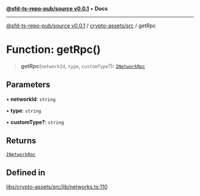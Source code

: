 [**@sfd-ts-repo-pub/source v0.0.1**](../../../README.md) • **Docs**

***

[@sfd-ts-repo-pub/source v0.0.1](../../../modules.md) / [crypto-assets/src](../README.md) / getRpc

# Function: getRpc()

> **getRpc**(`networkId`, `type`, `customType`?): [`INetworkRpc`](../interfaces/INetworkRpc.md)

## Parameters

• **networkId**: `string`

• **type**: `string`

• **customType?**: `string`

## Returns

[`INetworkRpc`](../interfaces/INetworkRpc.md)

## Defined in

[libs/crypto-assets/src/lib/networks.ts:110](https://github.com/Steadfast-Digital/sfd-ts-repo-pub/blob/fc79dbd051d9d700fc06cf580f06693f6be34283/libs/crypto-assets/src/lib/networks.ts#L110)
